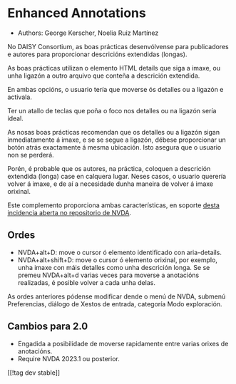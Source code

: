 # Enhanced Annotations #

* Authors: George Kerscher, Noelia Ruiz Martínez

No DAISY Consortium, as boas prácticas desenvólvense para publicadores e
autores para proporcionar descricións extendidas (longas).

As boas prácticas utilizan o elemento HTML details que siga a imaxe, ou unha
ligazón a outro arquivo que conteña a descrición extendida.

En ambas opcións, o usuario tería que moverse ós detalles ou a ligazón e
activala.

Ter un atallo de teclas que poña o foco nos detalles ou na ligazón sería
ideal.

As nosas boas prácticas recomendan que os detalles ou a ligazón sigan
inmediatamente á imaxe, e se se segue a ligazón, débese proporcionar un
botón atrás exactamente á mesma ubicación. Isto asegura que o usuario non se
perderá.

Porén, é probable que os autores, na práctica, coloquen a descrición
extendida (longa) case en calquera lugar. Neses casos, o usuario querería
volver á imaxe, e de aí a necesidade dunha maneira de volver á imaxe
orixinal.

Este complemento proporciona ambas características, en soporte [desta
incidencia aberta no repositorio de NVDA][2].

## Ordes ##

* NVDA+alt+D: move o cursor ó elemento identificado con aria-details.
* NVDA+alt+shift+D: move o cursor ó elemento orixinal, por exemplo, unha
  imaxe con máis detalles como unha descrición longa. Se se premeu
  NVDA+alt+d varias veces para moverse a anotacións realizadas, é posible
  volver a cada unha delas.

As ordes anteriores pódense modificar dende o menú de NVDA, submenú
Preferencias, diálogo de Xestos de entrada, categoría Modo exploración.

## Cambios para 2.0 ##

* Engadida a posibilidade de moverse rapidamente entre varias orixes de
  anotacións.
* Require NVDA 2023.1 ou posterior.

[[!tag dev stable]]

[2]: https://github.com/nvaccess/nvda/issues/13940
